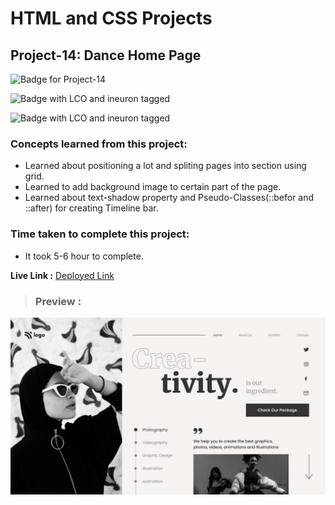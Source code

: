 # HTML and CSS Projects

## **Project-14: Dance Home Page**

![Badge for Project-14](https://img.shields.io/badge/HTML%20&%20CSS-Project_14-brightgreen "Dance Home Page")

![Badge with LCO and ineuron tagged](https://img.shields.io/badge/Ineuron.ai-LCO-brightgreen)

![Badge with LCO and ineuron tagged](https://img.shields.io/badge/Full%20Stack%20JavaScript%20bootcamp-Hitesh%20Choudhary-brightgreen)

### Concepts learned from this project:
- Learned about positioning a lot and spliting pages into section using grid.
- Learned to add background image to certain part of the page.
- Learned about text-shadow property and Pseudo-Classes(::befor and ::after) for creating Timeline bar.

### Time taken to complete this project:
- It took  5-6 hour to complete.

**Live Link :** [Deployed Link](https://html-css-project-14.netlify.app/)
>### Preview :
![Homepage screenshot](./public/DanceHomePage.png "Dance Home Page")
